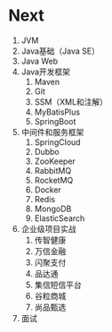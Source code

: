 # Next

1.  JVM
2.  Java基础（Java SE）
3.  Java Web
4.  Java开发框架
    1.  Maven
    2.  Git
    3.  SSM（XML和注解）
    4.  MyBatisPlus
    5.  SpringBoot
5.  中间件和服务框架
    1.  SpringCloud
    2.  Dubbo
    3.  ZooKeeper
    4.  RabbitMQ
    5.  RocketMQ
    6.  Docker
    7.  Redis
    8.  MongoDB
    9.  ElasticSearch
6.  企业级项目实战
    1.  传智健康
    2.  万信金融
    3.  闪聚支付
    4.  品达通
    5.  集信短信平台
    6.  谷粒商城
    7.  尚品甄选
7.  面试
